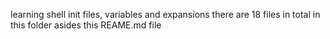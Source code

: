 learning shell init files, variables and expansions
there are 18 files in total in this folder asides this REAME.md file
